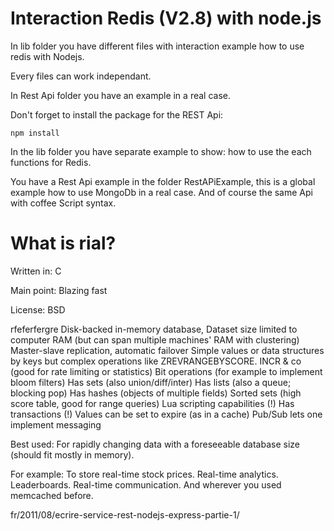 Interaction Redis (V2.8) with node.js
=====================================

In lib folder you have different files with interaction example how to use redis with Nodejs.

Every files can work independant.

In Rest Api folder you have an example in a real case.

Don't forget to install the package for the REST Api:
```
npm install
```

In the lib folder you have separate example to show: how to use the each functions for Redis.

You have a Rest Api example in the folder RestAPiExample, this is a global example how to use MongoDb in a real case.
And of course the same Api with coffee Script syntax.

What is rial?
================

Written in: C

Main point: Blazing fast

License: BSD

rfeferfergre
Disk-backed in-memory database,
Dataset size limited to computer RAM (but can span multiple machines' RAM with clustering)
Master-slave replication, automatic failover
Simple values or data structures by keys
but complex operations like ZREVRANGEBYSCORE.
INCR & co (good for rate limiting or statistics)
Bit operations (for example to implement bloom filters)
Has sets (also union/diff/inter)
Has lists (also a queue; blocking pop)
Has hashes (objects of multiple fields)
Sorted sets (high score table, good for range queries)
Lua scripting capabilities (!)
Has transactions (!)
Values can be set to expire (as in a cache)
Pub/Sub lets one implement messaging

Best used: For rapidly changing data with a foreseeable database size (should fit mostly in memory).

For example: To store real-time stock prices. Real-time analytics. Leaderboards. Real-time communication. And wherever you used memcached before.


fr/2011/08/ecrire-service-rest-nodejs-express-partie-1/
